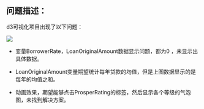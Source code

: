 ## 问题描述：

d3可视化项目出现了以下问题：

![](http://a2.qpic.cn/psb?/V14XyCuS1tlgkg/tj6nJ9GPAJLQpw1lnjADQVUItDHbCU6n4ZZeDdGWHFg!/b/dDwBAAAAAAAA&bo=lAOAAgAAAAARByU!&rf=viewer_4)

- 变量BorrowerRate，LoanOriginalAmount数据显示问题，都为0 ，未显示出具体数据。

- LoanOriginalAmount变量期望统计每年贷款的均值，但是上图数据显示的是每年的均值之和。

- 动画效果，期望能够点击ProsperRating的标签，然后显示各个等级的气泡图，未找到解决方案。

